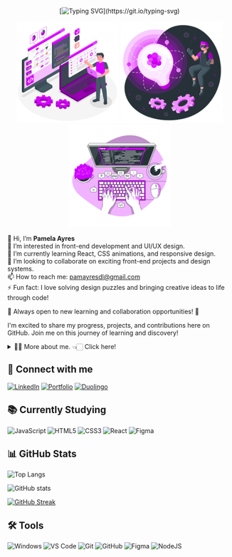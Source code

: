 <div align="center">

[![Typing SVG](https://readme-typing-svg.demolab.com?font=Fira+Code&weight=600&pause=1000&color=AD11FF&center=true&vCenter=true&random=false&width=435&lines=%F0%9F%92%9C+Welcome+to+my+GitHub%2C+feel+free!!)](https://git.io/typing-svg)
</div>

<div align="center">


<img src="assets\images\Programmer-amico.png" alt="Programmer amico" min-width="200px" max-width="200px" width="230px" >
<img src="assets\images\Innovation-amico.png" alt="Innovation amico" min-width="200px" max-width="200px" width="230px" >
<img src="assets\images\Code-typing-bro.png" alt="Code Typing" min-width="200px" max-width="200px" width="230px" >
</div>



<div align="left">

👋 Hi, I’m **Pamela Ayres**  
👀 I’m interested in front-end development and UI/UX design.  
🌱 I’m currently learning React, CSS animations, and responsive design.  
💞️ I’m looking to collaborate on exciting front-end projects and design systems.  
📫 How to reach me: pamayresdl@gmail.com                                        
⚡ Fun fact: I love solving design puzzles and bringing creative ideas to life through code!  

💼 Always open to new learning and collaboration opportunities! 🚀

I'm excited to share my progress, projects, and contributions here on GitHub. Join me on this journey of learning and discovery!

</div>

<details>
  <summary>👨‍💻 More about me. 👈🏻 Click here! </summary>

  - 🌱 I’m currently studying at Estácio College - ADS (Systems Analysis and Development) and taking courses at DIO - Digital Innovation One.<br/>
  - 🔭 I'm looking for my first job opportunity. My dream is to work in front-end development and design systems.<br/>
</details>

## 👋 Connect with me
[![LinkedIn](https://img.shields.io/badge/LinkedIn-0077B5?style=for-the-badge&logo=linkedin&logoColor=white)](https://www.linkedin.com/in/pamela-ayres-a945b018b/)
[![Portfolio](https://img.shields.io/badge/Portfolio-000?style=for-the-badge&logo=google-chrome&logoColor=white)](https://portifolio-tawny-psi.vercel.app/) 
[![Duolingo](https://img.shields.io/badge/Duolingo-%234DC730.svg?style=for-the-badge&logo=Duolingo&logoColor=white)](https://www.duolingo.com/profile/PamelaAyre3)

## 📚 Currently Studying
![JavaScript](https://img.shields.io/badge/JavaScript-F7DF1E?style=for-the-badge&logo=javascript&logoColor=black) 
![HTML5](https://img.shields.io/badge/HTML5-E34F26?style=for-the-badge&logo=html5&logoColor=white) 
![CSS3](https://img.shields.io/badge/CSS3-1572B6?style=for-the-badge&logo=css3&logoColor=white) 
![React](https://img.shields.io/badge/React-61DAFB?style=for-the-badge&logo=react&logoColor=black) 
![Figma](https://img.shields.io/badge/Figma-000000?style=for-the-badge&logo=figma&logoColor=white)

## 📊 GitHub Stats

![Top Langs](https://github-readme-stats.vercel.app/api/top-langs/?username=Pamela-Ayres&theme=midnight-purple&layout=compact&bg_color=000&border_color=8300ff&text_color=FFF)

![GitHub stats](https://github-readme-stats.vercel.app/api?username=Pamela-Ayres&hide_title=true&border_color=8300ff&theme=midnight-purple&show_icons=true)

[![GitHub Streak](https://streak-stats.demolab.com/?user=Pamela-Ayres&theme=midnight-purple&background=000&border=8300ff&dates=FFF)](https://git.io/streak-stats)

## 🛠️ Tools

![Windows](https://img.shields.io/badge/Windows-000?style=for-the-badge&logo=windows&logoColor=2CA5E0)
![VS Code](https://img.shields.io/badge/VSCode-007ACC?style=for-the-badge&logo=visual-studio-code&logoColor=white) 
![Git](https://img.shields.io/badge/GIT-E44C30?style=for-the-badge&logo=git&logoColor=white) 
![GitHub](https://img.shields.io/badge/-GitHub-181717?style=for-the-badge&logo=github)
![Figma](https://img.shields.io/badge/Figma-696969?style=for-the-badge&logo=figma&logoColor=white)
![NodeJS](https://img.shields.io/badge/node.js-6DA55F?style=for-the-badge&logo=node.js&logoColor=white)
